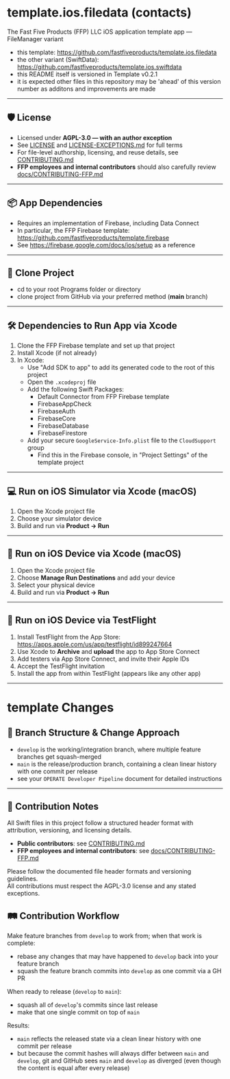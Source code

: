 # template.ios.filedata (contacts)

The Fast Five Products (FFP) LLC iOS application template app — FileManager variant

- this template: https://github.com/fastfiveproducts/template.ios.filedata
- the other variant (SwiftData): https://github.com/fastfiveproducts/template.ios.swiftdata
- this README itself is versioned in Template v0.2.1
- it is expected other files in this repository may be 'ahead' of this version number as additons and improvements are made

---

## 🛡 License

- Licensed under **AGPL-3.0 — with an author exception**
- See [LICENSE](./LICENSE) and [LICENSE-EXCEPTIONS.md](./LICENSE-EXCEPTIONS.md) for full terms
- For file-level authorship, licensing, and reuse details, see [CONTRIBUTING.md](./CONTRIBUTING.md)
- **FFP employees and internal contributors** should also carefully review [docs/CONTRIBUTING-FFP.md](./docs/CONTRIBUTING-FFP.md)

---

## 📦 App Dependencies

- Requires an implementation of Firebase, including Data Connect
- In particular, the FFP Firebase template: https://github.com/fastfiveproducts/template.firebase
- See https://firebase.google.com/docs/ios/setup as a reference

---

## 🧱 Clone Project

- cd to your root Programs folder or directory
- clone project from GitHub via your preferred method (**main** branch)

---

## 🛠 Dependencies to Run App via Xcode

1. Clone the FFP Firebase template and set up that project
2. Install Xcode (if not already)
3. In Xcode:
   - Use "Add SDK to app" to add its generated code to the root of this project
   - Open the `.xcodeproj` file
   - Add the following Swift Packages:
     - Default Connector from FFP Firebase template
     - FirebaseAppCheck
     - FirebaseAuth
     - FirebaseCore
     - FirebaseDatabase
     - FirebaseFirestore
   - Add your secure `GoogleService-Info.plist` file to the `CloudSupport` group
     - Find this in the Firebase console, in "Project Settings" of the template project

---

## 💻 Run on iOS Simulator via Xcode (macOS)

1. Open the Xcode project file
2. Choose your simulator device
3. Build and run via **Product → Run**

---

## 📱 Run on iOS Device via Xcode (macOS)

1. Open the Xcode project file
2. Choose **Manage Run Destinations** and add your device
3. Select your physical device
4. Build and run via **Product → Run**

---

## 🚀 Run on iOS Device via TestFlight

1. Install TestFlight from the App Store:  
   https://apps.apple.com/us/app/testflight/id899247664
2. Use Xcode to **Archive** and **upload** the app to App Store Connect
3. Add testers via App Store Connect, and invite their Apple IDs
4. Accept the TestFlight invitation
5. Install the app from within TestFlight (appears like any other app)

---

# template Changes

## 🌿 Branch Structure & Change Approach
- `develop` is the working/integration branch, where multiple feature branches get squash-merged
- `main` is the release/production branch, containing a clean linear history with one commit per release
- see your `OPERATE Developer Pipeline` document for detailed instructions

---

## 🧾 Contribution Notes

All Swift files in this project follow a structured header format with attribution, versioning, and licensing details.  

- **Public contributors**: see [CONTRIBUTING.md](./CONTRIBUTING.md)  
- **FFP employees and internal contributors**: see [docs/CONTRIBUTING-FFP.md](./docs/CONTRIBUTING-FFP.md)

Please follow the documented file header formats and versioning guidelines.  
All contributions must respect the AGPL-3.0 license and any stated exceptions.


## 🛤 Contribution Workflow
Make feature branches from `develop` to work from; when that work is complete:
- rebase any changes that may have happened to `develop` back into your feature branch
- squash the feature branch commits into `develop` as one commit via a GH PR

When ready to release (`develop` to `main`):
- squash all of `develop`'s commits since last release
- make that one single commit on top of `main`

Results:
- `main` reflects the released state via a clean linear history with one commit per release
- but because the commit hashes will always differ between `main` and `develop`, git and GitHub sees `main` and `develop` as diverged (even though the content is equal after every release)
